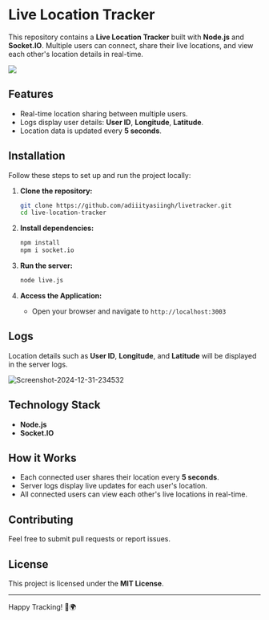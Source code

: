 # Live Location Tracker

This repository contains a **Live Location Tracker** built with **Node.js** and **Socket.IO**. Multiple users can connect, share their live locations, and view each other's location details in real-time.

<img src= "https://i.ibb.co/fpHVhQG/Screenshot-2024-12-31-235017.png">

## Features
- Real-time location sharing between multiple users.
- Logs display user details: **User ID**, **Longitude**, **Latitude**.
- Location data is updated every **5 seconds**.

## Installation

Follow these steps to set up and run the project locally:

1. **Clone the repository:**
   ```bash
   git clone https://github.com/adiiityasiingh/livetracker.git
   cd live-location-tracker
   ```

2. **Install dependencies:**
   ```bash
   npm install
   npm i socket.io
   ```

3. **Run the server:**
   ```bash
   node live.js
   ```

4. **Access the Application:**
   - Open your browser and navigate to `http://localhost:3003`

## Logs
Location details such as **User ID**, **Longitude**, and **Latitude** will be displayed in the server logs.

<img src = "https://i.ibb.co/FDThYmf/Screenshot-2024-12-31-234532.png" alt="Screenshot-2024-12-31-234532">

## Technology Stack
- **Node.js**
- **Socket.IO**

## How it Works
- Each connected user shares their location every **5 seconds**.
- Server logs display live updates for each user's location.
- All connected users can view each other's live locations in real-time.

## Contributing
Feel free to submit pull requests or report issues.

## License
This project is licensed under the **MIT License**.

---

Happy Tracking! 🚀🌍
